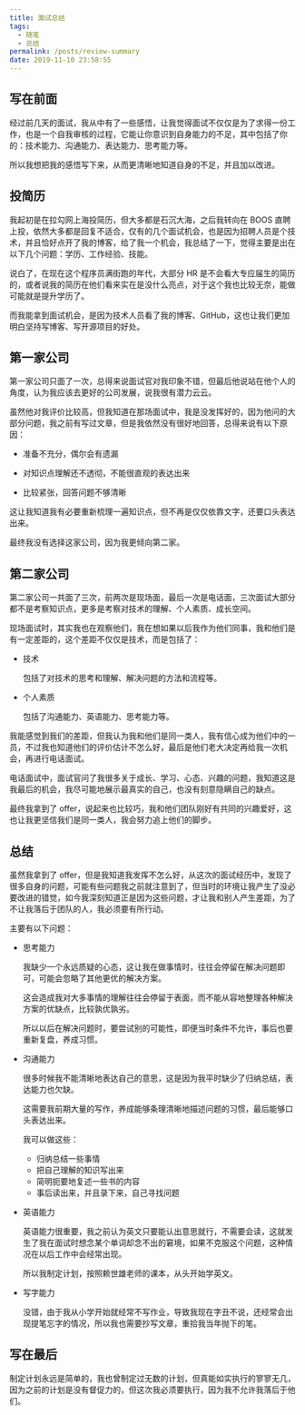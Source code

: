 ```yaml
---
title: 面试总结
tags:
  - 随笔
  - 总结
permalink: /posts/review-summary
date: 2019-11-10 23:58:55
---
```


## 写在前面

经过前几天的面试，我从中有了一些感悟，让我觉得面试不仅仅是为了求得一份工作，也是一个自我审核的过程，它能让你意识到自身能力的不足，其中包括了你的：技术能力、沟通能力、表达能力、思考能力等。

所以我想把我的感悟写下来，从而更清晰地知道自身的不足，并且加以改进。

## 投简历

我起初是在拉勾网上海投简历，但大多都是石沉大海，之后我转向在 BOOS 直聘上投，依然大多都是回复不适合，仅有的几个面试机会，也是因为招聘人员是个技术，并且恰好点开了我的博客，给了我一个机会，我总结了一下，觉得主要是出在以下几个问题：学历、工作经验、技能。

说白了，在现在这个程序员满街跑的年代，大部分 HR 是不会看大专应届生的简历的，或者说我的简历在他们看来实在是没什么亮点，对于这个我也比较无奈，能做可能就是提升学历了。

而我能拿到面试机会，是因为技术人员看了我的博客、GitHub，这也让我们更加明白坚持写博客、写开源项目的好处。

## 第一家公司

第一家公司只面了一次，总得来说面试官对我印象不错，但最后他说站在他个人的角度，认为我应该去更好的公司发展，说我很有潜力云云。

虽然他对我评价比较高，但我知道在那场面试中，我是没发挥好的，因为他问的大部分问题，我之前有写过文章，但是我依然没有很好地回答，总得来说有以下原因：

- 准备不充分，偶尔会有遗漏

- 对知识点理解还不透彻，不能很直观的表达出来
- 比较紧张，回答问题不够清晰

这让我知道我有必要重新梳理一遍知识点，但不再是仅仅依靠文字，还要口头表达出来。

最终我没有选择这家公司，因为我更倾向第二家。

## 第二家公司

第二家公司一共面了三次，前两次是现场面，最后一次是电话面，三次面试大部分都不是考察知识点，更多是考察对技术的理解、个人素质、成长空间。

现场面试时，其实我也在观察他们，我在想如果以后我作为他们同事，我和他们是有一定差距的，这个差距不仅仅是技术，而是包括了：

- 技术

  包括了对技术的思考和理解、解决问题的方法和流程等。

- 个人素质

  包括了沟通能力、英语能力、思考能力等。

我能感觉到我们的差距，但我认为我和他们是同一类人，我有信心成为他们中的一员，不过我也知道他们的评价估计不怎么好，最后是他们老大决定再给我一次机会，再进行电话面试。

电话面试中，面试官问了我很多关于成长、学习、心态、兴趣的问题，我知道这是我最后的机会，我尽可能地展示最真实的自己，也没有刻意隐瞒自己的缺点。

最终我拿到了 offer，说起来也比较巧，我和他们团队刚好有共同的兴趣爱好，这也让我更坚信我们是同一类人，我会努力追上他们的脚步。

## 总结

虽然我拿到了 offer，但是我知道我发挥不怎么好，从这次的面试经历中，发现了很多自身的问题，可能有些问题我之前就注意到了，但当时的环境让我产生了没必要改进的错觉，如今我深刻知道正是因为这些问题，才让我和别人产生差距，为了不让我落后于团队的人，我必须要有所行动。

主要有以下问题：

- 思考能力

  我缺少一个永远质疑的心态，这让我在做事情时，往往会停留在解决问题即可，可能会忽略了其他更优的解决方案。

  这会造成我对大多事情的理解往往会停留于表面，而不能从容地整理各种解决方案的优缺点，比较孰优孰劣。

  所以以后在解决问题时，要尝试别的可能性，即便当时条件不允许，事后也要重新复盘，养成习惯。

- 沟通能力

  很多时候我不能清晰地表达自己的意思，这是因为我平时缺少了归纳总结，表达能力也欠缺。

  这需要我前期大量的写作，养成能够条理清晰地描述问题的习惯，最后能够口头表达出来。

  我可以做这些：

  - 归纳总结一些事情
  - 把自己理解的知识写出来
  - 简明扼要地复述一些书的内容
  - 事后读出来，并且录下来，自己寻找问题

- 英语能力

  英语能力很重要，我之前认为英文只要能认出意思就行，不需要会读，这就发生了我在面试时想念某个单词却念不出的窘境，如果不克服这个问题，这种情况在以后工作中会经常出现。

  所以我制定计划，按照赖世雄老师的课本，从头开始学英文。

- 写字能力

  没错，由于我从小学开始就经常不写作业，导致我现在字丑不说，还经常会出现提笔忘字的情况，所以我也需要抄写文章，重拾我当年抛下的笔。

## 写在最后

制定计划永远是简单的，我也曾制定过无数的计划，但真能如实执行的寥寥无几，因为之前的计划是没有督促力的，但这次我必须要执行，因为我不允许我落后于他们。
